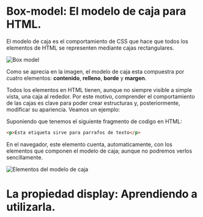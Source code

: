 # Box-model: El modelo de caja para HTML.

El modelo de caja es el comportamiento de CSS que hace que todos los elementos de HTML se representen mediante cajas rectangulares.

![Box model](https://th.bing.com/th/id/R.5e1459697c1d3d713fc7f0c439b10b9d?rik=HZ4g44YCJWJ8hg&pid=ImgRaw&r=0)

Como se aprecia en la imagen, el modelo de caja esta compuestra por cuatro elementos: **contenido**, **relleno**, **borde** y **margen**.

Todos los elementos en HTML tienen, aunque no siempre visible a simple vista, una caja al rededor. Por este motivo, comprender el comportamiento de las cajas es clave para poder crear estructuras y, posteriormente, modificar su apariencia. Veamos un ejemplo:

Suponiendo que tenemos el siguiente fragmento de codigo en HTML:
```HTML
<p>Esta etiqueta sirve para parrafos de texto</p>
```
En el navegador, este elemento cuenta, automaticamente, con los elementos que componen el modelo de caja; aunque no podremos verlos sencillamente.

![Elementos del modelo de caja](https://francescricart.com/wp-content/uploads/2018/08/interpretacion-modelo-cajas-navegador.jpg)


# La propiedad display: Aprendiendo a utilizarla.